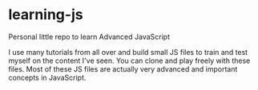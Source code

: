 # learning-js
Personal little repo to learn Advanced JavaScript

I use many tutorials from all over and build small JS files to train and test myself on the content I've seen. You can clone and play freely with these files. Most of these JS files are actually very advanced and important concepts in JavaScript.
